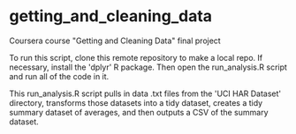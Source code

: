 # getting_and_cleaning_data
Coursera course "Getting and Cleaning Data" final project


To run this script, clone this remote repository to make a local repo. If necessary, install the 'dplyr' R package. Then open the run_analysis.R script and run all of the code in it.

This run_analysis.R script pulls in data .txt files from the 'UCI HAR Dataset' directory, transforms those datasets into a tidy dataset, creates a tidy summary dataset of averages, and then outputs a CSV of the summary dataset.
